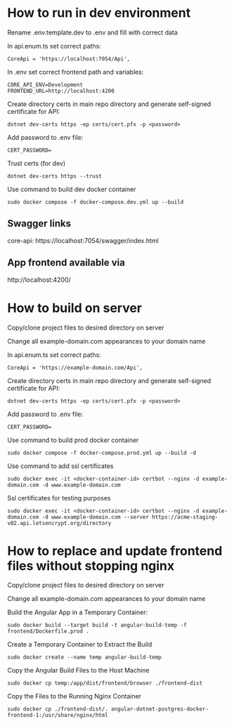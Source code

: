 # How to run in dev environment

Rename .env.template.dev to .env and fill with correct data

In api.enum.ts set correct paths:

```shell
CoreApi = 'https://localhost:7054/Api',
```

In .env set correct frontend path and variables:

```shell
CORE_API_ENV=Development
FRONTEND_URL=http://localhost:4200
```

Create directory certs in main repo directory and generate self-signed certificate for API:

```shell
dotnet dev-certs https -ep certs/cert.pfx -p <password>
```

Add password to .env file:

```shell
CERT_PASSWORD=
```

Trust certs (for dev)

```shell
dotnet dev-certs https --trust
```

Use command to build dev docker container

```shell
sudo docker compose -f docker-compose.dev.yml up --build
```

## Swagger links

core-api: https://localhost:7054/swagger/index.html

## App frontend available via

http://localhost:4200/

# How to build on server

Copy/clone project files to desired directory on server

Change all example-domain.com appearances to your domain name

In api.enum.ts set correct paths:

```shell
CoreApi = 'https://example-domain.com/Api',
```

Create directory certs in main repo directory and generate self-signed certificate for API:

```shell
dotnet dev-certs https -ep certs/cert.pfx -p <password>
```

Add password to .env file:

```shell
CERT_PASSWORD=
```

Use command to build prod docker container

```shell
sudo docker compose -f docker-compose.prod.yml up --build -d
```

Use command to add ssl certificates

```shell
sudo docker exec -it <docker-container-id> certbot --nginx -d example-domain.com -d www.example-domain.com
```

Ssl certificates for testing purposes

```shell
sudo docker exec -it <docker-container-id> certbot --nginx -d example-domain.com -d www.example-domain.com --server https://acme-staging-v02.api.letsencrypt.org/directory
```

# How to replace and update frontend files without stopping nginx

Copy/clone project files to desired directory on server

Change all example-domain.com appearances to your domain name

Build the Angular App in a Temporary Container:

```shell
sudo docker build --target build -t angular-build-temp -f frontend/Dockerfile.prod .
```

Create a Temporary Container to Extract the Build

```shell
sudo docker create --name temp angular-build-temp
```

Copy the Angular Build Files to the Host Machine

```shell
sudo docker cp temp:/app/dist/frontend/browser ./frontend-dist
```

Copy the Files to the Running Nginx Container

```shell
sudo docker cp ./frontend-dist/. angular-dotnet-postgres-docker-frontend-1:/usr/share/nginx/html
```
